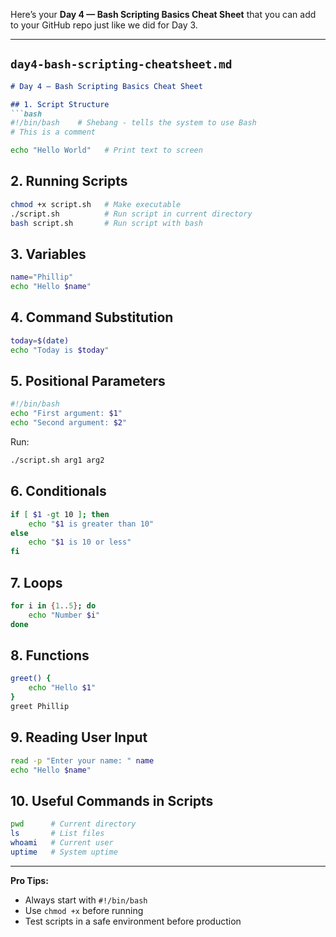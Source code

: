 Here’s your **Day 4 — Bash Scripting Basics Cheat Sheet** that you can add to your GitHub repo just like we did for Day 3.

---

## **`day4-bash-scripting-cheatsheet.md`**

````markdown
# Day 4 — Bash Scripting Basics Cheat Sheet

## 1. Script Structure
```bash
#!/bin/bash    # Shebang - tells the system to use Bash
# This is a comment

echo "Hello World"   # Print text to screen
````

## 2. Running Scripts

```bash
chmod +x script.sh   # Make executable
./script.sh          # Run script in current directory
bash script.sh       # Run script with bash
```

## 3. Variables

```bash
name="Phillip"
echo "Hello $name"
```

## 4. Command Substitution

```bash
today=$(date)
echo "Today is $today"
```

## 5. Positional Parameters

```bash
#!/bin/bash
echo "First argument: $1"
echo "Second argument: $2"
```

Run:

```bash
./script.sh arg1 arg2
```

## 6. Conditionals

```bash
if [ $1 -gt 10 ]; then
    echo "$1 is greater than 10"
else
    echo "$1 is 10 or less"
fi
```

## 7. Loops

```bash
for i in {1..5}; do
    echo "Number $i"
done
```

## 8. Functions

```bash
greet() {
    echo "Hello $1"
}
greet Phillip
```

## 9. Reading User Input

```bash
read -p "Enter your name: " name
echo "Hello $name"
```

## 10. Useful Commands in Scripts

```bash
pwd      # Current directory
ls       # List files
whoami   # Current user
uptime   # System uptime
```

---

**Pro Tips:**

* Always start with `#!/bin/bash`
* Use `chmod +x` before running
* Test scripts in a safe environment before production

```

